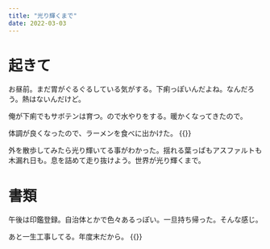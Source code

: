 ```yaml
---
title: "光り輝くまで"
date: 2022-03-03
---
```



# 起きて
お昼前。まだ胃がぐるぐるしている気がする。下痢っぽいんだよね。なんだろう。熱はないんだけど。

俺が下痢でもサボテンは育つ。ので水やりをする。暖かくなってきたので。

体調が良くなったので、ラーメンを食べに出かけた。
{{<tweet user="dango_bot" id="1499266255731445766">}}

外を散歩してみたら光り輝いてる事がわかった。揺れる葉っぱもアスファルトも木漏れ日も。息を詰めて走り抜けよう。世界が光り輝くまで。

# 書類
午後は印鑑登録。自治体とかで色々あるっぽい。一旦持ち帰った。そんな感じ。

あと一生工事してる。年度末だから。
{{<tweet user="dango_bot" id="1499266611467161601">}}